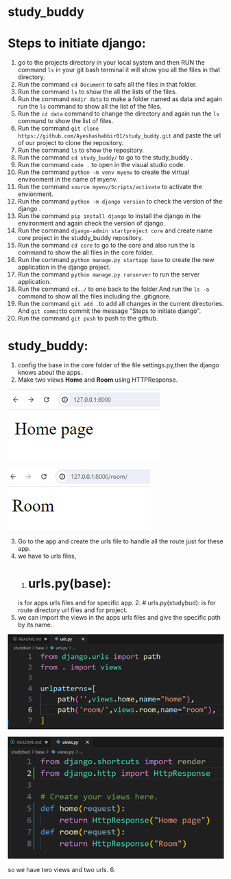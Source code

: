 # study_buddy

# Steps to initiate django:
1. go to the projects directory in your local system and then RUN the command `ls` in your git bash terminal it will show you all the files in that directory.
2. Run the command `cd Document` to safe all the files in that folder.
3. Run the command `ls` to show the all the lists of the files.
4. Run the command `mkdir data` to make a folder named as data and again run the `ls` command to show all the list of the files.
5. Run the `cd data` command to change the directory and again run the `ls` command to show the list of files.
6. Run the command `git clone https://github.com/Ayeshashabbir01/study_buddy.git` and paste the url of our project to clone the repository.
7. Run the command `ls` to show the repository.
8. Run the command `cd study_buddy/` to go to the study_buddy .
9. Run the command `code .` to open in the visual studio code.
10. Run the command `python -m venv myenv` to create the virtual environment in the name of myenv.
11. Run the command `source myenv/Scripts/activate` to activate the envionment.
12. Run the command `python -m django version` to check the version of the django .
13. Run the command `pip install django` to install the django in the environment and again check the version of django.
14. Run the command ` django-admin startproject core ` and create name core project in the studdy_buddy repository.
15. Run the command `cd core` to go to the core and also run the ls command to show the all files in the core folder.
16. Run the command `python manage.py startapp base` to create the new application in the django project.
17. Run the command `python manage.py runserver` to run the server application.
18. Run the command `cd../` to one back to the folder.And run the `ls -a ` command to show all the files including the .gitignore.
19. Run the command `git add .`to add all changes in the current directories. And `git commit`to commit the message "Steps to initiate django".
20. Run the command `git push` to push to the github.

# study_buddy:
1. config the base in the core folder of the file settings.py,then the django knows about the apps.
2. Make two views **Home** and **Room** using HTTPResponse.

![alt text](image.png)

![alt text](image-1.png)

3. Go to the app and create the urls file to handle all the route just for these app.
4. we have to urls files,
   1. # urls.py(base): 
   is for apps urls files and for specific app.
   2. # urls.py(studybud):
   is for route directory url files and for project.
5. we can import the views in the apps urls files and give the specific path by its name.

![alt text](image-2.png)

![alt text](image-3.png)

so we have two views and two urls.
6. 

    
